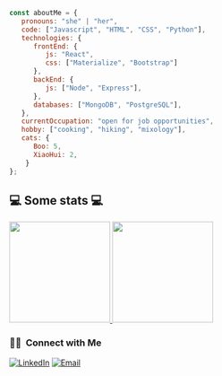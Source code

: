 ```javascript
const aboutMe = {
   pronouns: "she" | "her",
   code: ["Javascript", "HTML", "CSS", "Python"],
   technologies: {
      frontEnd: {
         js: "React",
         css: ["Materialize", "Bootstrap"]
      },
      backEnd: {
         js: ["Node", "Express"],
      },
      databases: ["MongoDB", "PostgreSQL"],
   },
   currentOccupation: "open for job opportunities",
   hobby: ["cooking", "hiking", "mixology"],
   cats: {
      Boo: 5,
      XiaoHui: 2,
    }
};
```
<h2>💻 Some stats 💻</h2>

<a href="https://github.com/qingge-yu">
  <img height="180em" src="https://github-readme-stats.vercel.app/api?username=qingge-yu&theme=buefy&show_icons=true" />
  <img height="180em" src="https://github-readme-stats.vercel.app/api/top-langs/?username=qingge-yu&theme=buefy&layout=compact" />
</a>

</br>
<h3> 🤝🏻 &nbsp;Connect with Me </h3>

<p>
<a href="https://www.linkedin.com/in/maggie-yu-se"><img alt="LinkedIn" src="https://img.shields.io/badge/LinkedIn-maggie--yu--se-blue?style=flat-square&logo=linkedin"></a>
<a href="maggieqgg@gmail.com"><img alt="Email" src="https://img.shields.io/badge/Email-maggieqgg@gmail.com-blue?style=flat-square&logo=gmail"></a>
</p>
